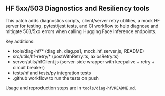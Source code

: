 ## HF 5xx/503 Diagnostics and Resiliency tools

This patch adds diagnostics scripts, client/server retry utilities, a mock HF server for testing, pytest/jest tests, and CI workflow to help diagnose and mitigate 503/5xx errors when calling Hugging Face Inference endpoints.

Key additions:
- tools/diag-hf/* (diag.sh, diag.ps1, mock_hf_server.js, README)
- src/utils/hf-retry/* (postWithRetry.ts, axiosRetry.ts)
- server/utils/hfClient.js (server-side wrapper with keepalive + retry + circuit breaker)
- tests/hf and tests/py integration tests
- .github workflow to run the tests on push

Usage and reproduction steps are in `tools/diag-hf/README.md`.
